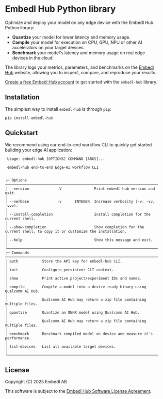 # Embedl Hub Python library

Optimize and deploy your model on any edge device with the Embedl Hub Python library:

- **Quantize** your model for lower latency and memory usage.
- **Compile** your model for execution on CPU, GPU, NPU or other AI accelerators on your target devices.
- **Benchmark** your model's latency and memory usage on real edge devices in the cloud.

The library logs your metrics, parameters, and benchmarks on the [Embedl Hub](https://hub.embedl.com)
website, allowing you to inspect, compare, and reproduce your results.

[Create a free Embedl Hub account](https://hub.embedl.com/docs/setup)
to get started with the `embedl-hub` library.

## Installation

The simplest way to install `embedl-hub` is through `pip`:

```shell
pip install embedl-hub
```

## Quickstart

We recommend using our end-to-end workflow CLI to quickly get started building your edge AI application:

```shell
 Usage: embedl-hub [OPTIONS] COMMAND [ARGS]...

 embedl-hub end-to-end Edge-AI workflow CLI


╭─ Options ───────────────────────────────────────────────────────────────────────────────────────────────────────────────────────────────────────────────────────────╮
│ --version             -V               Print embedl-hub version and exit.                                                                                           │
│ --verbose             -v      INTEGER  Increase verbosity (-v, -vv, -vvv).                                                                                          │
│ --install-completion                   Install completion for the current shell.                                                                                    │
│ --show-completion                      Show completion for the current shell, to copy it or customize the installation.                                             │
│ --help                                 Show this message and exit.                                                                                                  │
╰─────────────────────────────────────────────────────────────────────────────────────────────────────────────────────────────────────────────────────────────────────╯
╭─ Commands ──────────────────────────────────────────────────────────────────────────────────────────────────────────────────────────────────────────────────────────╮
│ auth           Store the API key for embedl-hub CLI.                                                                                                                │
│ init           Configure persistent CLI context.                                                                                                                    │
│ show           Print active project/experiment IDs and names.                                                                                                       │
│ compile        Compile a model into a device ready binary using Qualcomm AI Hub.                                                                                    │
│                Qualcomm AI Hub may return a zip file containing multiple files.                                                                                     │
│ quantize       Quantize an ONNX model using Qualcomm AI Hub.                                                                                                        │
│                Qualcomm AI Hub may return a zip file containing multiple files.                                                                                     │
│ benchmark      Benchmark compiled model on device and measure it's performance.                                                                                     │
│ list-devices   List all available target devices.                                                                                                                   │
╰─────────────────────────────────────────────────────────────────────────────────────────────────────────────────────────────────────────────────────────────────────╯
```

## License

Copyright (C) 2025 Embedl AB

This software is subject to the [Embedl Hub Software License Agreement](https://hub.embedl.com/embedl-hub-sla.txt).

<!-- Copyright (C) 2025 Embedl AB -->
